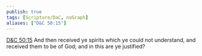 ```yaml
---
publish: true
tags: [Scripture/DaC, noGraph]
aliases: ["D&C 50:15"]
---
```

[D&C 50:15](https://churchofjesuschrist.org/study/scriptures/dc-testament/dc/50?lang=eng&id=p15#p15) And then received ye spirits which ye could not understand, and received them to be of God; and in this are ye justified?

